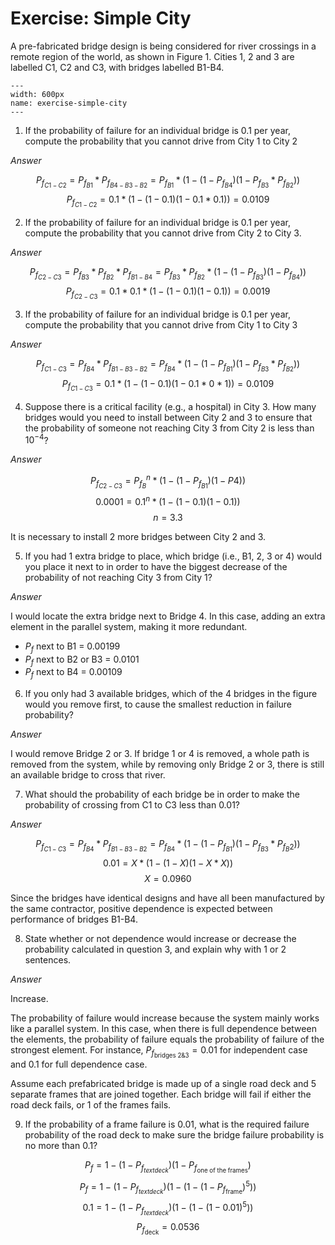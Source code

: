 # Exercise: Simple City

A pre-fabricated bridge design is being considered for river crossings in a remote region of the world, as shown in Figure 1. Cities 1, 2 and 3 are labelled C1, C2 and C3, with bridges labelled B1-B4.

```{figure} ../figures/simple-city.png
---
width: 600px
name: exercise-simple-city
---
```

1. If the probability of failure for an individual bridge is 0.1 per year, compute the probability that you cannot drive from City 1 to City 2


*Answer*

$$
    P_{f_{C1-C2}} = P_{f_{B1}} * P_{f_{B4-B3-B2}} = P_{f_{B1}} * (1 - (1 - P_{f_{B4}})(1 - P_{f_{B3}}*P_{f_{B2}}))
$$
$$
    P_{f_{C1 - C2}} = 0.1 * (1 - (1 - 0.1)(1 - 0.1 * 0.1)) = 0.0109
$$

2. If the probability of failure for an individual bridge is 0.1 per year, compute the probability that you cannot drive from City 2 to City 3.

*Answer*

$$
    P_{f_{C2 - C3}} = P_{f_{B3}} * P_{f_{B2}} * P_{f_{B1 - B4}} = P_{f_{B3}} * P_{f_{B2}} * (1 - (1 - P_{f_{B3}})(1 - P_{f_{B4}}))
$$
$$
    P_{f_{C2 - C3}} = 0.1 * 0.1 * (1 - (1 - 0.1)(1 - 0.1)) = 0.0019 $$

3. If the probability of failure for an individual bridge is 0.1 per year, compute the probability that you cannot drive from City 1 to City 3

*Answer*

$$
    P_{f_{C1 - C3}} = P_{f_{B4}} * P_{f_{B1-B3-B2}} = P_{f_{B4}} * (1 - (1 - P_{f_{B1}})(1 - P_{f_{B3}}*P_{f_{B2}}))
$$
$$
    P_{f_{C1 - C3}} = 0.1 * (1 - (1 - 0.1)(1 - 0.1 * 0*1)) = 0.0109
$$

4. Suppose there is a critical facility (e.g., a hospital) in City 3. How many bridges would you need to install between City 2 and 3 to ensure that the probability of someone not reaching City 3 from City 2 is less than $10^{-4}$?

*Answer*

$$
    P_{f_{C2 - C3}} = P_{f_B}^n * (1 - (1 - P_{f_{B1}})(1 - P4))
$$
$$
    0.0001 = 0.1^n * (1 - (1 - 0.1)(1 - 0.1))
$$
$$
    n = 3.3
$$

It is necessary to install 2 more bridges between City 2 and 3.

5. If you had 1 extra bridge to place, which bridge (i.e., B1, 2, 3 or 4) would you place it next to in order to have the biggest decrease of the probability of not reaching City 3 from City 1?

*Answer*

I would locate the extra bridge next to Bridge 4. In this case, adding an extra element in the parallel system, making it more redundant.

- $P_f$ next to B1 = 0.00199
- $P_f$ next to B2 or B3 = 0.0101
- $P_f$ next to B4 = 0.00109

6. If you only had 3 available bridges, which of the 4 bridges in the figure would you remove first, to cause the smallest reduction in failure probability?

*Answer*

I would remove Bridge 2 or 3. If bridge 1 or 4 is removed, a whole path is removed from the system, while by removing only Bridge 2 or 3, there is still an available bridge to cross that river.

7. What should the probability of each bridge be in order to make the probability of crossing from C1 to C3 less than 0.01?

*Answer*

$$
    P_{f_{C1-C3}} = P_{f_{B4}} * P_{f_{B1-B3-B2}} = P_{f_{B4}} * (1 - (1 - P_{f_{B1}})(1 - P_{f_{B3}} * P_{f_B2}))
$$
$$
    0.01 = X * (1 - (1 - X)(1 - X * X))
$$
$$
    X = 0.0960
$$

Since the bridges have identical designs and have all been manufactured by the same contractor, positive dependence is expected between performance of bridges B1-B4.

8. State whether or not dependence would increase or decrease the probability calculated in question 3, and explain why with 1 or 2 sentences.

*Answer*

Increase.

The probability of failure would increase because the system mainly works like a parallel system. In this case, when there is full dependence between the elements, the probability of failure equals the probability of failure of the strongest element. For instance, $P_{f_{\text{bridges 2&3}}}=0.01$ for independent case and 0.1 for full dependence case.

Assume each prefabricated bridge is made up of a single road deck and 5 separate frames that are joined together. Each bridge will fail if either the road deck fails, or 1 of the frames fails.

9. If the probability of a frame failure is 0.01, what is the required failure probability of the road deck to make sure the bridge failure probability is no more than 0.1?

$$
    P_f = 1 - (1 - P_{f_{text{deck}}})(1 - P_{f_{\text{one of the frames}}})
$$
$$
    P_f = 1 - (1 - P_{f_{text{deck}}})(1 - (1 - (1 - P_{f_{\text{frame}}})^5))
$$
$$
    0.1 = 1 - (1 - P_{f_{text{deck}}})(1 - (1 - (1 - 0.01)^5))
$$
$$
    P_{f_{\text{deck}}} = 0.0536
$$